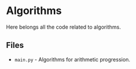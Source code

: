 # Algorithms
Here belongs all the code related to algorithms.

## Files
- `main.py` - Algorithms for arithmetic progression.